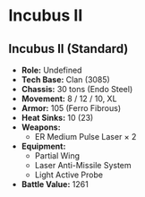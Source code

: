 # Incubus II
## Incubus II (Standard)
- **Role:** Undefined
- **Tech Base:** Clan (3085)
- **Chassis:** 30 tons (Endo Steel)
- **Movement:** 8 / 12 / 10, XL
- **Armor:** 105 (Ferro Fibrous)
- **Heat Sinks:** 10 (23)
- **Weapons:**
  - ER Medium Pulse Laser × 2
- **Equipment:**
  - Partial Wing
  - Laser Anti-Missile System
  - Light Active Probe
- **Battle Value:** 1261

